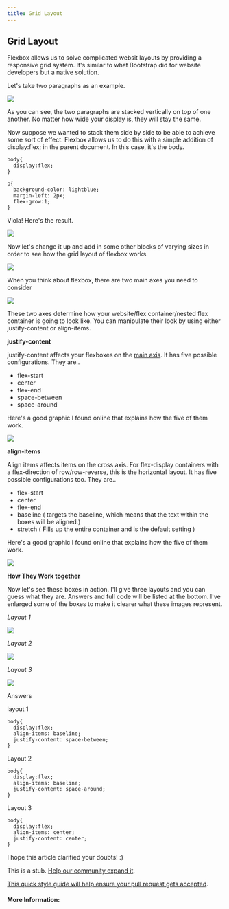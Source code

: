 ```yaml
---
title: Grid Layout
---
```

## Grid Layout

Flexbox allows us to solve complicated websit layouts by providing a responsive grid system. It's similar to what Bootstrap did for website developers but a native solution.

Let's take two paragraphs as an example.

<img src = "https://i.imgur.com/lFJaBUfl.png"></img>

As you can see, the two paragraphs are stacked vertically on top of one another. No matter how wide your display is, they will stay the same.

Now suppose we wanted to stack them side by side to be able to achieve some sort of effect. Flexbox allows us to do this with a simple addition of display:flex; in the parent document. In this case, it's the body.

```
body{
  display:flex;
}

p{
  background-color: lightblue;
  margin-left: 2px;
  flex-grow:1;
}
```

Viola! Here's the result.

<img src = "https://i.imgur.com/4X8ITZih.png"></img>

Now let's change it up and add in some other blocks of varying sizes in order to see how the grid layout of flexbox works.

<img src =  "https://i.imgur.com/eusgsKIh.png"></img>

When you think about flexbox, there are two main axes you need to consider

<img src = "https://s3-us-west-2.amazonaws.com/s.cdpn.io/t-80/llflex2-02.png"></img>

These two axes determine how your website/flex container/nested flex container is going to look like. You can manipulate their look by using either justify-content or align-items.

<b>justify-content</b>

justify-content affects your flexboxes on the <u>main axis</u>. It has five possible configurations. They are..

<ul>
  <li>flex-start</li>
  <li>center</li>
  <li>flex-end</li>
  <li>space-between</li>
  <li>space-around</li>
</ul> 

Here's a good graphic I found online that explains how the five of them work.

<img src = "http://www.w3.org/TR/css3-flexbox/images/flex-pack.svg">

<b>align-items</b>

Align items affects items on the cross axis. For flex-display containers with a flex-direction of row/row-reverse, this is the horizontal layout. It has five possible configurations too. They are..

<ul>
  <li>flex-start</li>
  <li>center</li>
  <li>flex-end</li>
  <li>baseline ( targets the baseline, which means that the text within the boxes will be aligned.)</li>
  <li>stretch ( Fills up the entire container and is the default setting )</li>
</ul> 

Here's a good graphic I found online that explains how the five of them work.

<img src = "http://www.w3.org/TR/css3-flexbox/images/flex-align.svg">

<b>How They Work together</b>

Now let's see these boxes in action. I'll give three layouts and you can guess what they are. Answers and full code will be listed at the bottom. I've enlarged some of the boxes to make it clearer what these images represent.

<i>Layout 1</i>

<img src  =  "https://i.imgur.com/Ky2vAb5h.png">




<i>Layout 2</i>

<img src  =  "https://i.imgur.com/ainSZrnh.png">





<i>Layout 3</i>

<img src  =  "https://i.imgur.com/tw8L8trh.png">




Answers

layout 1
```
body{
  display:flex;
  align-items: baseline;
  justify-content: space-between;
}
```




Layout 2

```
body{
  display:flex;
  align-items: baseline;
  justify-content: space-around;
}
```



Layout 3

```
body{
  display:flex;
  align-items: center;
  justify-content: center;
}
```


I hope this article clarified your doubts! :)

This is a stub. <a href='https://github.com/freecodecamp/guides/tree/master/src/pages/css/layout/grid-layout/index.md' target='_blank' rel='nofollow'>Help our community expand it</a>.

<a href='https://github.com/freecodecamp/guides/blob/master/README.md' target='_blank' rel='nofollow'>This quick style guide will help ensure your pull request gets accepted</a>.

<!-- The article goes here, in GitHub-flavored Markdown. Feel free to add YouTube videos, images, and CodePen/JSBin embeds  -->

#### More Information:
<!-- Please add any articles you think might be helpful to read before writing the article -->



